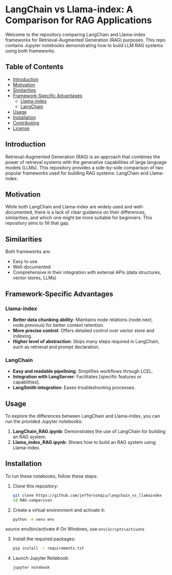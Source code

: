 # LangChain vs Llama-index: A Comparison for RAG Applications

Welcome to the repository comparing LangChain and Llama-index frameworks for Retrieval-Augmented Generation (RAG) purposes. This repo contains Jupyter notebooks demonstrating how to build LLM RAG systems using both frameworks.

## Table of Contents
- [Introduction](#introduction)
- [Motivation](#motivation)
- [Similarities](#similarities)
- [Framework-Specific Advantages](#framework-specific-advantages)
  - [Llama-index](#llama-index)
  - [LangChain](#langchain)
- [Usage](#usage)
- [Installation](#installation)
- [Contributing](#contributing)
- [License](#license)

## Introduction
Retrieval-Augmented Generation (RAG) is an approach that combines the power of retrieval systems with the generative capabilities of large language models (LLMs). This repository provides a side-by-side comparison of two popular frameworks used for building RAG systems: LangChain and Llama-index.

## Motivation
While both LangChain and Llama-index are widely used and well-documented, there is a lack of clear guidance on their differences, similarities, and which one might be more suitable for beginners. This repository aims to fill that gap.

## Similarities
Both frameworks are:
- Easy to use
- Well-documented
- Comprehensive in their integration with external APIs (data structures, vector stores, LLMs)

## Framework-Specific Advantages

### Llama-index
- **Better data chunking ability**: Maintains node relations (node.next, node.previous) for better context retention.
- **More precise control**: Offers detailed control over vector store and indexing.
- **Higher level of abstraction**: Skips many steps required in LangChain, such as retrieval and prompt declaration.

### LangChain
- **Easy and readable pipelining**: Simplifies workflows through LCEL.
- **Integration with LangServer**: Facilitates [specific features or capabilities].
- **LangSmith integration**: Eases troubleshooting processes.

## Usage
To explore the differences between LangChain and Llama-index, you can run the provided Jupyter notebooks:

1. **LangChain_RAG.ipynb**: Demonstrates the use of LangChain for building an RAG system.
2. **Llama_index_RAG.ipynb**: Shows how to build an RAG system using Llama-index.

## Installation
To run these notebooks, follow these steps:

1. Clone this repository:
   ```bash
   git clone https://github.com/jeffersonqiu/langchain_vs_llamaindex
   cd RAG-comparison

2. Create a virtual environment and activate it:
   ```bash
   python -m venv env
  source env/bin/activate  # On Windows, use `env\Scripts\activate`

3. Install the required packages:
   ```bash
   pip install -r requirements.txt

4. Launch Jupyter Notebook:
   ```bash
   jupyter notebook
